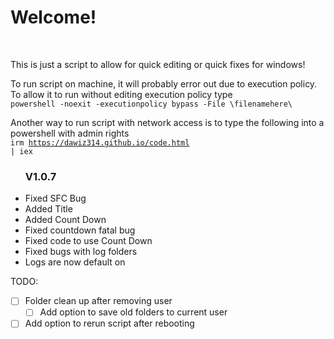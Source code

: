 <h1>Welcome!</h1>
<br>

This is just a script to allow for quick editing or quick fixes for windows!

To run script on machine, it will probably error out due to execution policy. To allow it to run without editing execution policy type<br> <code>powershell -noexit -executionpolicy bypass -File \filenamehere\ </code>

Another way to run script with network access is to type the following into a powershell with admin rights<br>
<code>irm https://dawiz314.github.io/code.html | iex </code>

<ul>
<h3>V1.0.7</h3>
<li>Fixed SFC Bug</li>
<li>Added Title</li>
<li>Added Count Down</li>
<li>Fixed countdown fatal bug </li>
<li>Fixed code to use Count Down</li>
<li>Fixed bugs with log folders</li>
<li>Logs are now default on</li>
</ul>


TODO: 
- [ ] Folder clean up after removing user
  - [ ] Add option to save old folders to current user
- [ ] Add option to rerun script after rebooting
